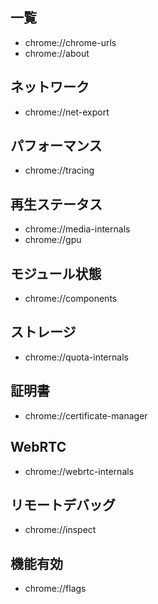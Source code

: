 ## 一覧
- chrome://chrome-urls
- chrome://about
## ネットワーク
- chrome://net-export
## パフォーマンス
- chrome://tracing
## 再生ステータス
- chrome://media-internals
- chrome://gpu
## モジュール状態
- chrome://components
## ストレージ
- chrome://quota-internals
## 証明書
- chrome://certificate-manager
## WebRTC
- chrome://webrtc-internals
## リモートデバッグ
- chrome://inspect
## 機能有効
- chrome://flags
